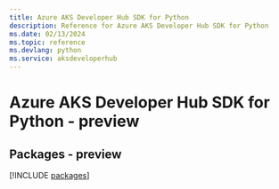 ```yaml
---
title: Azure AKS Developer Hub SDK for Python
description: Reference for Azure AKS Developer Hub SDK for Python
ms.date: 02/13/2024
ms.topic: reference
ms.devlang: python
ms.service: aksdeveloperhub
---
```

# Azure AKS Developer Hub SDK for Python - preview
## Packages - preview
[!INCLUDE [packages](aks-developer-hub-index.md)]